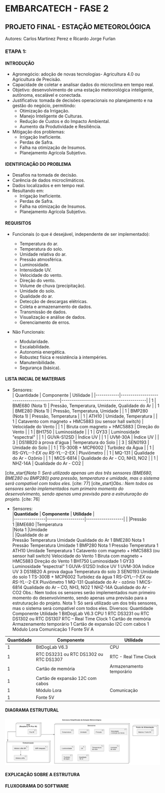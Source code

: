 # EMBARCATECH - FASE 2

## PROJETO FINAL - ESTAÇÃO METEOROLÓGICA

Autores: Carlos Martinez Perez e Ricardo Jorge Furlan

### ETAPA 1:

#### INTRODUÇÃO

- Agronegócio: adoção de novas tecnologias- Agricultura 4.0 ou Agricultura de Precisão.  
- Capacidade de coletar e analisar dados do microclima em tempo real.  
- Objetivo: desenvolvimento de uma estação meteorológica inteligente, autônoma, escalável e conectada.  
- Justificativa: tomada de decisões operacionais no planejamento e na gestão do negócio, permitindo:  
    - Otimização da Irrigação.  
    - Manejo Inteligente de Culturas.  
    - Redução de Custos e do Impacto Ambiental.  
    - Aumento da Produtividade e Resiliência.  
- Mitigação dos problemas:  
    - Irrigação Ineficiente.  
    - Perdas de Safra.  
    - Falha na otimização de Insumos.  
    - Planejamento Agrícola Subjetivo.  

#### IDENTIFICAÇÃO DO PROBLEMA

- Desafios na tomada de decisão.  
- Carência de dados microclimáticos.  
- Dados localizados e em tempo real.  
- Resultando em:  
    - Irrigação Ineficiente.  
    - Perdas de Safra.  
    - Falha na otimização de Insumos.  
    - Planejamento Agrícola Subjetivo.  

#### REQUISITOS

- Funcionais (o que é desejável, independente de ser implementado):  
    - Temperatura do ar.  
    - Temperatura do solo.  
    - Umidade relativa do ar.  
    - Pressão atmosférica.  
    - Luminosidade.  
    - Intensidade UV.  
    - Velocidade do vento.  
    - Direção do vento.  
    - Volume de chuva (precipitação).  
    - Umidade do solo.  
    - Qualidade do ar.  
    - Detecção de descargas elétricas.  
    - Coleta e armazenamento de dados.  
    - Transmissão de dados.  
    - Visualização e análise de dados.  
    - Gerenciamento de erros.  

- Não Funcionais:  
    - Modularidade.  
    - Escalabilidade.  
    - Autonomia energética.  
    - Robustez física e resistência à intempéries.  
    - Manutenibilidade.  
    - Segurança (básica).  

#### LISTA INICIAL DE MATERIAIS

- Sensores:  
| Quantidade | Componente                                | Utilidade                                 |
|------------|-------------------------------------------|-------------------------------------------|
| 1          | BME680 (Nota 1)                           | Pressão, Temperatura, Umidade, Qualidade do Ar |
| 1          | BME280 (Nota 1)                           | Pressão, Temperatura, Umidade             |
| 1          | BMP280 (Nota 1)                           | Pressão, Temperatura                      |
| 1          | ATH10                                     | Umidade, Temperatura                      |
| 1          | Catavento com magneto + HMC5883 (ou sensor hall switch) | Velocidade do Vento                       |
| 1          | Biruta com magneto + HMC5883              | Direção do Vento                          |
| 1          | BH1750                                    | Luminosidade                              |
| 1          | GY33                                      | Luminosidade "espectral"                  |
| 1          | GUVA-S12SD                                | Índice UV                                 |
| 1          | UVM-30A                                   | Índice UV                                 |
| 3          | DS18B20 à prova d'água                    | Temperatura do Solo                       |
| 3          | SEN0193                                   | Umidade do Solo                           |
| 1          | TS-300B + MCP6002                         | Turbidez da Água                          |
| 1          | RS-GYL-*-1-EX ou RS-YL-*-2-EX             | Pluviômetro                               |
| 1          | MQ-131                                    | Qualidade do Ar - Ozônio                  |
| 1          | MICS-6814                                 | Qualidade do Ar - CO, NH3, NO2            |
| 1          | NHZ-14A                                   | Qualidade do Ar - CO2                     |

[cite_start]*Nota 1: Será utilizado apenas um dos três sensores (BME680, BME280 ou BMP280) para pressão, temperatura e umidade, mas o sistema será compatível com todos eles.* [cite: 77]
[cite_start]*Obs.: Nem todos os sensores serão implementados num primeiro momento do desenvolvimento, sendo apenas uma previsão para a estruturação do projeto.* [cite: 76]


- Sensores:  
|**Quantidade**  | **Componente**    | **Utilidade**     |  
|----------------|-------------------|-------------------|
                |                   |Pressão  
       1        |BME680             |Temperatura  
                |Nota 1             |Umidade  
                |                   |Qualidade do ar  
Pressão
Temperatura
Umidade Qualidade do Ar
1
BME280
Nota 1
Pressão
Temperatura
Umidade
1
BMP280
Nota 1
Pressão
Temperatura
1
ATH10
Umidade Temperatura
1
Catavento com magneto + HMC5883 (ou sensor hall switch)
Velocidade do Vento
1
Biruta com magneto +
HMC5883
Direção do Vento
1
BH1750
Luminosidade
1
GY33
Luminosidade “espectral”
1
GUVA-S12SD
Indice UV
1
UVM-30A
Indice UV
3
DS18B20 A prova dagua
Temperatura do solo
3
SEN0193
Umidade do solo
1
TS-300B + MCP6002
Turbidez da água
1
RS-GYL-*-1-EX ou RS-YL-*-2-EX
Pluviômetro
1
MQ-131
Qualidade do Ar - ozônio
1
MICS-6814
Qualidade do Ar – CO, NH3, NO2
1
NHZ-14A
Qualidade do Ar - CO2
Obs.: Nem todos os sensores serão implementados num primeiro momento do desenvolvimento, sendo apenas uma previsão para a estruturação do projeto.
Nota 1: Só será utilizado um dos três sensores, mas o sistema será compatível com todos eles.
Diversos:
Quantidade
Componente
Utilidade
1
BitDogLab V6.3
CPU
1
RTC DS3231 ou
RTC DS1302 ou
RTC DS1307
RTC – Real Time Clock
1
Cartão de memória
Armazenamento temporário
1
Cartão de expansão I2C com cabos
1
Módulo Lora
Comunicação
1
Fonte 5V
A



| Quantidade | Componente                          | Utilidade              |
|------------|-------------------------------------|------------------------|
| 1          | BitDogLab V6.3                      | CPU                    |
| 1          | RTC DS3231 ou RTC DS1302 ou RTC DS1307 | RTC - Real Time Clock |
| 1          | Cartão de memória                   | Armazenamento temporário |
| 1          | Cartão de expansão 12C com cabos     |                        |
| 1          | Módulo Lora                         | Comunicação            |
| 1          | Fonte 5V                            |                        |









#### DIAGRAMA ESTRUTURAL

![Figura 1. Diagrama Estrutural](imagens/Diagrama_Estrutural.jpg)



#### EXPLICAÇÃO SOBRE A ESTRUTURA


#### FLUXOGRAMA DO SOFTWARE

